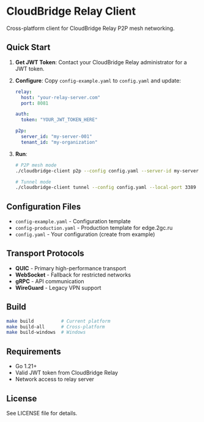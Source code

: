 # CloudBridge Relay Client

Cross-platform client for CloudBridge Relay P2P mesh networking.

## Quick Start

1. **Get JWT Token**: Contact your CloudBridge Relay administrator for a JWT token.

2. **Configure**: Copy `config-example.yaml` to `config.yaml` and update:
   ```yaml
   relay:
     host: "your-relay-server.com"
     port: 8081
   
   auth:
     token: "YOUR_JWT_TOKEN_HERE"
   
   p2p:
     server_id: "my-server-001"
     tenant_id: "my-organization"
   ```

3. **Run**:
   ```bash
   # P2P mesh mode
   ./cloudbridge-client p2p --config config.yaml --server-id my-server-001
   
   # Tunnel mode
   ./cloudbridge-client tunnel --config config.yaml --local-port 3389 --remote-host target.com --remote-port 3389
   ```

## Configuration Files

- `config-example.yaml` - Configuration template
- `config-production.yaml` - Production template for edge.2gc.ru
- `config.yaml` - Your configuration (create from example)

## Transport Protocols

- **QUIC** - Primary high-performance transport
- **WebSocket** - Fallback for restricted networks
- **gRPC** - API communication
- **WireGuard** - Legacy VPN support

## Build

```bash
make build          # Current platform
make build-all      # Cross-platform
make build-windows  # Windows
```

## Requirements

- Go 1.21+
- Valid JWT token from CloudBridge Relay
- Network access to relay server

## License

See LICENSE file for details.